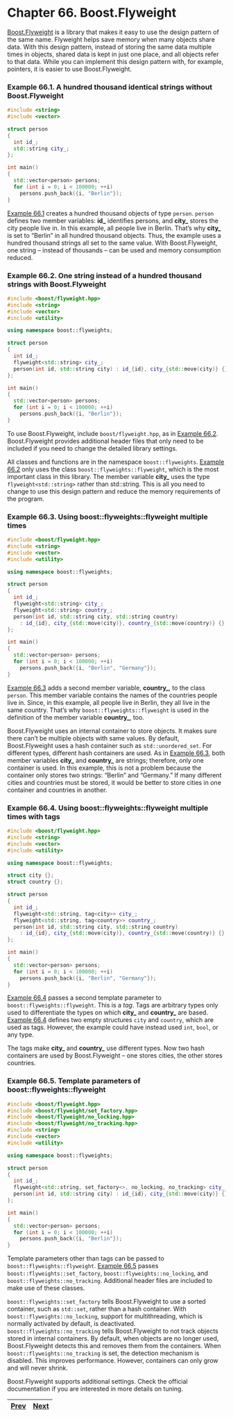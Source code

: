 # Chapter 66. Boost.Flyweight

[Boost.Flyweight](http://www.boost.org/libs/flyweight) is a library that makes it easy to use the design pattern of the same name. Flyweight helps save memory when many objects share data. With this design pattern, instead of storing the same data multiple times in objects, shared data is kept in just one place, and all objects refer to that data. While you can implement this design pattern with, for example, pointers, it is easier to use Boost.Flyweight.

<a id="ex.flyweight_01"></a>
### Example 66.1. A hundred thousand identical strings without Boost.Flyweight

```cpp
#include <string>
#include <vector>

struct person
{
  int id_;
  std::string city_;
};

int main()
{
  std::vector<person> persons;
  for (int i = 0; i < 100000; ++i)
    persons.push_back({i, "Berlin"});
}
```

[Example 66.1](#ex.flyweight_01) creates a hundred thousand objects of type `person`. `person` defines two member variables: **id_** identifies persons, and **city_** stores the city people live in. In this example, all people live in Berlin. That’s why **city_** is set to “Berlin” in all hundred thousand objects. Thus, the example uses a hundred thousand strings all set to the same value. With Boost.Flyweight, one string – instead of thousands – can be used and memory consumption reduced.

<a id="ex.flyweight_02"></a>
### Example 66.2. One string instead of a hundred thousand strings with Boost.Flyweight

```cpp
#include <boost/flyweight.hpp>
#include <string>
#include <vector>
#include <utility>

using namespace boost::flyweights;

struct person
{
  int id_;
  flyweight<std::string> city_;
  person(int id, std::string city) : id_{id}, city_{std::move(city)} {}
};

int main()
{
  std::vector<person> persons;
  for (int i = 0; i < 100000; ++i)
    persons.push_back({i, "Berlin"});
}
```

To use Boost.Flyweight, include `boost/flyweight.hpp`, as in [Example 66.2](#ex.flyweight_02). Boost.Flyweight provides additional header files that only need to be included if you need to change the detailed library settings.

All classes and functions are in the namespace `boost::flyweights`. [Example 66.2](#ex.flyweight_02) only uses the class `boost::flyweights::flyweight`, which is the most important class in this library. The member variable **city_** uses the type `flyweight<std::string>` rather than std::string. This is all you need to change to use this design pattern and reduce the memory requirements of the program.

<a id="ex.flyweight_03"></a>
### Example 66.3. Using boost::flyweights::flyweight multiple times

```cpp
#include <boost/flyweight.hpp>
#include <string>
#include <vector>
#include <utility>

using namespace boost::flyweights;

struct person
{
  int id_;
  flyweight<std::string> city_;
  flyweight<std::string> country_;
  person(int id, std::string city, std::string country)
    : id_{id}, city_{std::move(city)}, country_{std::move(country)} {}
};

int main()
{
  std::vector<person> persons;
  for (int i = 0; i < 100000; ++i)
    persons.push_back({i, "Berlin", "Germany"});
}
```
[Example 66.3](#ex.flyweight_03) adds a second member variable, **country_**, to the class `person`. This member variable contains the names of the countries people live in. Since, in this example, all people live in Berlin, they all live in the same country. That’s why `boost::flyweights::flyweight` is used in the definition of the member variable **country_**, too.

Boost.Flyweight uses an internal container to store objects. It makes sure there can’t be multiple objects with same values. By default, Boost.Flyweight uses a hash container such as `std::unordered_set`. For different types, different hash containers are used. As in [Example 66.3](#ex.flyweight_03), both member variables **city_** and **country_** are strings; therefore, only one container is used. In this example, this is not a problem because the container only stores two strings: “Berlin” and “Germany.” If many different cities and countries must be stored, it would be better to store cities in one container and countries in another.

<a id="ex.flyweight_04"></a>
### Example 66.4. Using boost::flyweights::flyweight multiple times with tags

```cpp
#include <boost/flyweight.hpp>
#include <string>
#include <vector>
#include <utility>

using namespace boost::flyweights;

struct city {};
struct country {};

struct person
{
  int id_;
  flyweight<std::string, tag<city>> city_;
  flyweight<std::string, tag<country>> country_;
  person(int id, std::string city, std::string country)
    : id_{id}, city_{std::move(city)}, country_{std::move(country)} {}
};

int main()
{
  std::vector<person> persons;
  for (int i = 0; i < 100000; ++i)
    persons.push_back({i, "Berlin", "Germany"});
}
```

[Example 66.4](#ex.flyweight_04) passes a second template parameter to `boost::flyweights::flyweight`. This is a *tag*. Tags are arbitrary types only used to differentiate the types on which **city_** and **country_** are based. [Example 66.4](#ex.flyweight_04) defines two empty structures `city` and `country`, which are used as tags. However, the example could have instead used `int`, `bool`, or any type.

The tags make **city_** and **country_** use different types. Now two hash containers are used by Boost.Flyweight – one stores cities, the other stores countries.

<a id="ex.flyweight_05"></a>
### Example 66.5. Template parameters of boost::flyweights::flyweight

```cpp
#include <boost/flyweight.hpp>
#include <boost/flyweight/set_factory.hpp>
#include <boost/flyweight/no_locking.hpp>
#include <boost/flyweight/no_tracking.hpp>
#include <string>
#include <vector>
#include <utility>

using namespace boost::flyweights;

struct person
{
  int id_;
  flyweight<std::string, set_factory<>, no_locking, no_tracking> city_;
  person(int id, std::string city) : id_{id}, city_{std::move(city)} {}
};

int main()
{
  std::vector<person> persons;
  for (int i = 0; i < 100000; ++i)
    persons.push_back({i, "Berlin"});
}
```

Template parameters other than tags can be passed to `boost::flyweights::flyweight`. [Example 66.5](#ex.flyweight_05) passes `boost::flyweights::set_factory`, `boost::flyweights::no_locking`, and `boost::flyweights::no_tracking`. Additional header files are included to make use of these classes.

`boost::flyweights::set_factory` tells Boost.Flyweight to use a sorted container, such as `std::set`, rather than a hash container. With `boost::flyweights::no_locking`, support for multithreading, which is normally activated by default, is deactivated. `boost::flyweights::no_tracking` tells Boost.Flyweight to not track objects stored in internal containers. By default, when objects are no longer used, Boost.Flyweight detects this and removes them from the containers. When `boost::flyweights::no_tracking` is set, the detection mechanism is disabled. This improves performance. However, containers can only grow and will never shrink.

Boost.Flyweight supports additional settings. Check the official documentation if you are interested in more details on tuning.

[Prev](design-patterns.md) | [Next](boost.signals2.md)
--- | ---
